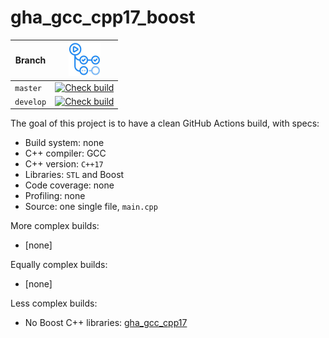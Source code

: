 # gha_gcc_cpp17_boost

Branch   |[![GitHub Actions logo](pics/GitHubActions.png)](https://github.com/richelbilderbeek/gha_gcc_cpp17_boost/actions)
---------|-------------------------------------------------------------------------------------------------------------------------------------------------------------------------------------------------------------------------------------------
`master` |[![Check build](https://github.com/richelbilderbeek/gha_gcc_cpp17_boost/actions/workflows/check_build.yml/badge.svg?branch=master)](https://github.com/richelbilderbeek/gha_gcc_cpp17_boost/actions/workflows/check_build.yml)
`develop`|[![Check build](https://github.com/richelbilderbeek/gha_gcc_cpp17_boost/actions/workflows/check_build.yml/badge.svg?branch=develop)](https://github.com/richelbilderbeek/gha_gcc_cpp17_boost/actions/workflows/check_build.yml)

The goal of this project is to have a clean GitHub Actions build, with specs:

 * Build system: none
 * C++ compiler: GCC
 * C++ version: `C++17`
 * Libraries: `STL` and Boost
 * Code coverage: none
 * Profiling: none
 * Source: one single file, `main.cpp`

More complex builds:

 * [none]

Equally complex builds:

 * [none]

Less complex builds:

 * No Boost C++ libraries: [gha_gcc_cpp17](https://github.com/richelbilderbeek/gha_gcc_cpp17)
 

